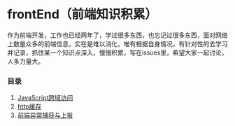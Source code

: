 # frontEnd（前端知识积累）
作为前端开发，工作也已经两年了，学过很多东西，也忘记过很多东西，面对网络上数量众多的前端信息，实在是难以消化，唯有根据自身情况，有针对性的去学习并记录，抓住某一个知识点深入，慢慢积累，写在issues里，希望大家一起讨论，人多力量大。
### 目录
1. [JavaScript跨域访问](https://github.com/andyChenAn/frontEnd/issues/1)
2. [http缓存](https://github.com/andyChenAn/frontEnd/issues/2)
3. [前端异常捕获与上报](https://github.com/andyChenAn/frontEnd/issues/3)